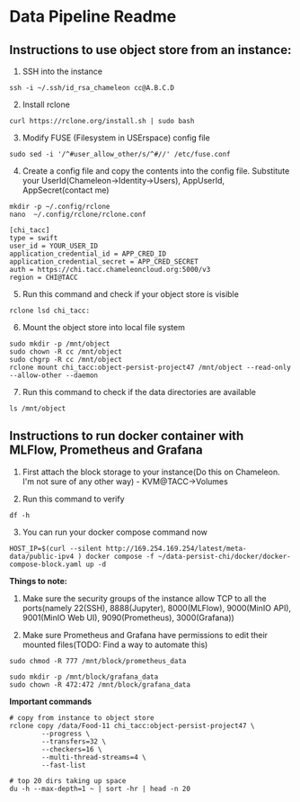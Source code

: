 # Data Pipeline Readme

## Instructions to use object store from an instance:

1. SSH into the instance

```
ssh -i ~/.ssh/id_rsa_chameleon cc@A.B.C.D
```

2. Install rclone

```
curl https://rclone.org/install.sh | sudo bash
```

3. Modify FUSE (Filesystem in USErspace) config file

```
sudo sed -i '/^#user_allow_other/s/^#//' /etc/fuse.conf
```

4. Create a config file and copy the contents into the config file.
   Substitute your UserId(Chameleon->Identity->Users), AppUserId, AppSecret(contact me)

```
mkdir -p ~/.config/rclone
nano  ~/.config/rclone/rclone.conf
```

```
[chi_tacc]
type = swift
user_id = YOUR_USER_ID
application_credential_id = APP_CRED_ID
application_credential_secret = APP_CRED_SECRET
auth = https://chi.tacc.chameleoncloud.org:5000/v3
region = CHI@TACC
```

5. Run this command and check if your object store is visible

```
rclone lsd chi_tacc:
```

6. Mount the object store into local file system

```
sudo mkdir -p /mnt/object
sudo chown -R cc /mnt/object
sudo chgrp -R cc /mnt/object
rclone mount chi_tacc:object-persist-project47 /mnt/object --read-only --allow-other --daemon
```

7. Run this command to check if the data directories are available

```
ls /mnt/object
```

## Instructions to run docker container with MLFlow, Prometheus and Grafana

1. First attach the block storage to your instance(Do this on Chameleon. I'm not sure of any other way) - KVM@TACC->Volumes

2. Run this command to verify

```
df -h
```

3. You can run your docker compose command now

```
HOST_IP=$(curl --silent http://169.254.169.254/latest/meta-data/public-ipv4 ) docker compose -f ~/data-persist-chi/docker/docker-compose-block.yaml up -d
```

**Things to note:**

1. Make sure the security groups of the instance allow TCP to all the ports(namely 22(SSH), 8888(Jupyter), 8000(MLFlow), 9000(MinIO API), 9001(MinIO Web UI), 9090(Prometheus), 3000(Grafana))

2. Make sure Prometheus and Grafana have permissions to edit their mounted files(TODO: Find a way to automate this)

```
sudo chmod -R 777 /mnt/block/prometheus_data

sudo mkdir -p /mnt/block/grafana_data
sudo chown -R 472:472 /mnt/block/grafana_data
```

**Important commands**
```
# copy from instance to object store
rclone copy /data/Food-11 chi_tacc:object-persist-project47 \
        --progress \
        --transfers=32 \
        --checkers=16 \
        --multi-thread-streams=4 \
        --fast-list

# top 20 dirs taking up space
du -h --max-depth=1 ~ | sort -hr | head -n 20
```
